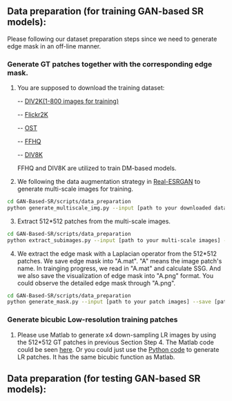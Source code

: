## Data preparation (for training GAN-based SR models):

Please following our dataset preparation steps since we need to generate edge mask in an off-line manner.
 
### Generate GT patches together with the corresponding edge mask.
1. You are supposed to download the training dataset:

   -- [DIV2K(1-800 images for training)](https://data.vision.ee.ethz.ch/cvl/DIV2K/)

   -- [Flickr2K](https://cv.snu.ac.kr/research/EDSR/Flickr2K.tar)

   -- [OST](https://github.com/xinntao/SFTGAN)

   -- [FFHQ](https://github.com/NVlabs/ffhq-dataset)

   -- [DIV8K](https://competitions.codalab.org/competitions/22217#participate-get-data)
   
   FFHQ and DIV8K are utilized to train DM-based models. 
2. We following the data augmentation strategy in [Real-ESRGAN](https://github.com/xinntao/Real-ESRGAN/blob/master/scripts/generate_multiscale_DF2K.py)
to generate multi-scale images for training.

```bash
cd GAN-Based-SR/scripts/data_preparation
python generate_multiscale_img.py --input [path to your downloaded dataset] --save [path to your save path]
```

3. Extract 512*512 patches from the multi-scale images.
```bash
cd GAN-Based-SR/scripts/data_preparation
python extract_subimages.py --input [path to your multi-scale images] --save [path to your save path]
```

4. We extract the edge mask with a Laplacian operator from the 512*512 patches. We save edge mask into "A.mat". "A" means the image patch's name.
In trainging progress, we read in "A.mat" and calculate SSG. 
And we also save the visualization of edge mask into "A.png" format. You could observe the detailed edge mask through "A.png".
```bash
cd GAN-Based-SR/scripts/data_preparation
python generate_mask.py --input [path to your patch images] --save [path to your save path]
```

### Generate bicubic Low-resolution training patches
1. Please use Matlab to generate x4 down-sampling LR images by
using the 512*512 GT patches in previous Section Step 4. The Matlab code could be seen [here](../scripts/matlab_scripts/generate_bicubic_img.m).
Or you could just use the [Python code](../basicsr/utils/matlab_functions.py) to generate LR patches. It has the same bicubic function as Matlab.

## Data preparation (for testing GAN-based SR models):

